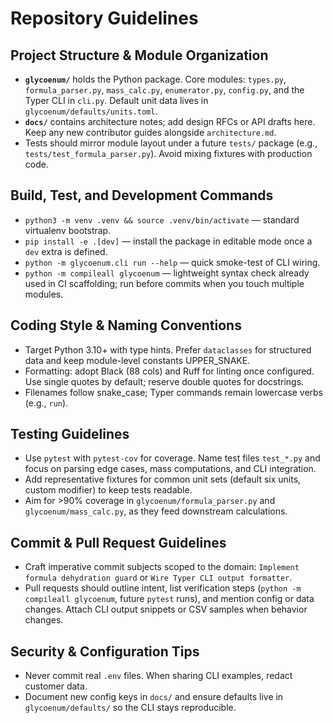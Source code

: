 # Repository Guidelines

## Project Structure & Module Organization
- **`glycoenum/`** holds the Python package. Core modules: `types.py`, `formula_parser.py`, `mass_calc.py`, `enumerator.py`, `config.py`, and the Typer CLI in `cli.py`. Default unit data lives in `glycoenum/defaults/units.toml`.
- **`docs/`** contains architecture notes; add design RFCs or API drafts here. Keep any new contributor guides alongside `architecture.md`.
- Tests should mirror module layout under a future `tests/` package (e.g., `tests/test_formula_parser.py`). Avoid mixing fixtures with production code.

## Build, Test, and Development Commands
- `python3 -m venv .venv && source .venv/bin/activate` — standard virtualenv bootstrap.
- `pip install -e .[dev]` — install the package in editable mode once a `dev` extra is defined.
- `python -m glycoenum.cli run --help` — quick smoke-test of CLI wiring.
- `python -m compileall glycoenum` — lightweight syntax check already used in CI scaffolding; run before commits when you touch multiple modules.

## Coding Style & Naming Conventions
- Target Python 3.10+ with type hints. Prefer `dataclasses` for structured data and keep module-level constants UPPER_SNAKE.
- Formatting: adopt Black (88 cols) and Ruff for linting once configured. Use single quotes by default; reserve double quotes for docstrings.
- Filenames follow snake_case; Typer commands remain lowercase verbs (e.g., `run`).

## Testing Guidelines
- Use `pytest` with `pytest-cov` for coverage. Name test files `test_*.py` and focus on parsing edge cases, mass computations, and CLI integration.
- Add representative fixtures for common unit sets (default six units, custom modifier) to keep tests readable.
- Aim for >90% coverage in `glycoenum/formula_parser.py` and `glycoenum/mass_calc.py`, as they feed downstream calculations.

## Commit & Pull Request Guidelines
- Craft imperative commit subjects scoped to the domain: `Implement formula dehydration guard` or `Wire Typer CLI output formatter`.
- Pull requests should outline intent, list verification steps (`python -m compileall glycoenum`, future `pytest` runs), and mention config or data changes. Attach CLI output snippets or CSV samples when behavior changes.

## Security & Configuration Tips
- Never commit real `.env` files. When sharing CLI examples, redact customer data.
- Document new config keys in `docs/` and ensure defaults live in `glycoenum/defaults/` so the CLI stays reproducible.
